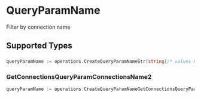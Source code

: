 # QueryParamName

Filter by connection name


## Supported Types

### 

```go
queryParamName := operations.CreateQueryParamNameStr(string{/* values here */})
```

### GetConnectionsQueryParamConnectionsName2

```go
queryParamName := operations.CreateQueryParamNameGetConnectionsQueryParamConnectionsName2(operations.GetConnectionsQueryParamConnectionsName2{/* values here */})
```

